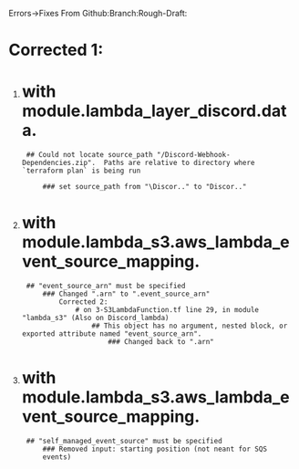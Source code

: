 Errors->Fixes From Github:Branch:Rough-Draft:

# Corrected 1:

1.
    # with module.lambda_layer_discord.data.

        ## Could not locate source_path "/Discord-Webhook-Dependencies.zip".  Paths are relative to directory where `terraform plan` is being run

            ### set source_path from "\Discor.." to "Discor.."
2.
    # with module.lambda_s3.aws_lambda_event_source_mapping.
        ## "event_source_arn" must be specified
            ### Changed ".arn" to ".event_source_arn"
                Corrected 2:
                    # on 3-S3LambdaFunction.tf line 29, in module "lambda_s3" (Also on Discord_lambda)
                        ## This object has no argument, nested block, or exported attribute named "event_source_arn".
                            ### Changed back to ".arn"

3.
    # with module.lambda_s3.aws_lambda_event_source_mapping.
        ## "self_managed_event_source" must be specified
            ### Removed input: starting position (not neant for SQS
            events)